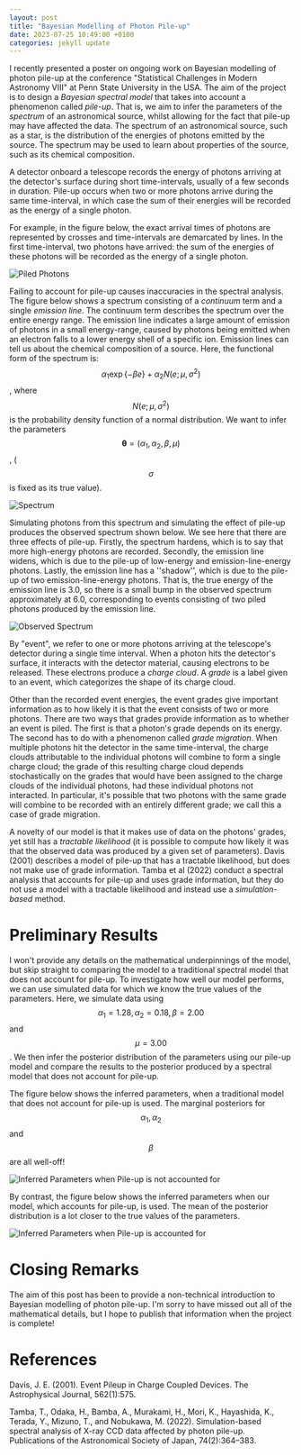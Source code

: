 ```yaml
---
layout: post
title: "Bayesian Modelling of Photon Pile-up"
date: 2023-07-25 10:49:00 +0100
categories: jekyll update
---
```

I recently presented a poster on ongoing work on Bayesian modelling of photon pile-up at the conference "Statistical Challenges in Modern Astronomy VIII" at Penn State University in the USA. The aim of the project is to design a *Bayesian spectral model* that takes into account a phenomenon called *pile-up*. That is, we aim to infer the parameters of the *spectrum* of an astronomical source, whilst allowing for the fact that pile-up may have affected the data. The spectrum of an astronomical source, such as a star, is the distribution of the energies of photons emitted by the source. The spectrum may be used to learn about properties of the source, such as its chemical composition.

A detector onboard a telescope records the energy of photons arriving at the detector's surface during short time-intervals, usually of a few seconds in duration. Pile-up occurs when two or more photons arrive during the same time-interval, in which case the sum of their energies will be recorded as the energy of a single photon.

For example, in the figure below, the exact arrival times of photons are represented by crosses and time-intervals are demarcated by lines. In the first time-interval, two photons have arrived: the sum of the energies of these photons will be recorded as the energy of a single photon.

![Piled Photons](/assets/images/exact_arrivals_t_intvls.png)

Failing to account for pile-up causes inaccuracies in the spectral analysis. The figure below shows a spectrum consisting of a *continuum* term and a single *emission line*. The continuum term describes the spectrum over the entire energy range. The emission line indicates a large amount of emission of photons in a small energy-range, caused by photons being emitted when an electron falls to a lower energy shell of a specific ion. Emission lines can tell us about the chemical composition of a source. Here, the functional form of the spectrum is: $$ \alpha_1 \exp\{ -\beta e \} + \alpha_2 N(e; \mu, \sigma^2) $$, where $$N(e; \mu, \sigma^2)$$ is the probability density function of a normal distribution. We want to infer the parameters $$\boldsymbol{\theta} = (\alpha_1, \alpha_2, \beta, \mu)$$, ($$\sigma$$ is fixed as its true value).

![Spectrum](/assets/images/spec.png)

Simulating photons from this spectrum and simulating the effect of pile-up produces the observed spectrum shown below. We see here that there are three effects of pile-up. Firstly, the spectrum hardens, which is to say that more high-energy photons are recorded. Secondly, the emission line widens, which is due to the pile-up of low-energy and emission-line-energy photons. Lastly, the emission line has a ''shadow'', which is due to the pile-up of two emission-line-energy photons. That is, the true energy of the emission line is 3.0, so there is a small bump in the observed spectrum approximately at 6.0, corresponding to events consisting of two piled photons produced by the emission line.

![Observed Spectrum](/assets/images/chnnl_marg_pos.png)

By "event", we refer to one or more photons arriving at the telescope's detector during a single time interval. When a photon hits the detector's surface, it interacts with the detector material, causing electrons to be released. These electrons produce a *charge cloud*. A *grade* is a label given to an event, which categorizes the shape of its charge cloud.

Other than the recorded event energies, the event grades give important information as to how likely it is that the event consists of two or more photons. There are two ways that grades provide information as to whether an event is piled. The first is that a photon's grade depends on its energy. The second has to do with a phenomenon called *grade migration*. When multiple photons hit the detector in the same time-interval, the charge clouds attributable to the individual photons will combine to form a single charge cloud; the grade of this resulting charge cloud depends stochastically on the grades that would have been assigned to the charge clouds of the individual photons, had these individual photons not interacted. In particular, it's possible that two photons with the same grade will combine to be recorded with an entirely different grade; we call this a case of grade migration.

A novelty of our model is that it makes use of data on the photons' grades, yet still has a *tractable likelihood* (it is possible to compute how likely it was that the observed data was produced by a given set of parameters). Davis (2001) describes a model of pile-up that has a tractable likelihood, but does not make use of grade information. Tamba et al (2022) conduct a spectral analysis that accounts for pile-up and uses grade information, but they do not use a model with a tractable likelihood and instead use a *simulation-based* method.

# Preliminary Results

I won't provide any details on the mathematical underpinnings of the model, but skip straight to comparing the model to a traditional spectral model that does not account for pile-up. To investigate how well our model performs, we can use simulated data for which we know the true values of the parameters. Here, we simulate data using $$\alpha_1 = 1.28, \alpha_2=0.18, \beta=2.00$$ and $$\mu=3.00$$. We then infer the posterior distribution of the parameters using our pile-up model and compare the results to the posterior produced by a spectral model that does not account for pile-up.

The figure below shows the inferred parameters, when a traditional model that does not account for pile-up is used. The marginal posteriors for $$\alpha_1, \alpha_2$$ and $$\beta$$ are all well-off!

![Inferred Parameters when Pile-up is not accounted for](/assets/images/kde_4d_pileup_not_accounted.png)

By contrast, the figure below shows the inferred parameters when our model, which accounts for pile-up, is used. The mean of the posterior distribution is a lot closer to the true values of the parameters.

![Inferred Parameters when Pile-up is accounted for](/assets/images/kde_4d_pileup_accounted.png)

# Closing Remarks

The aim of this post has been to provide a non-technical introduction to Bayesian modelling of photon pile-up. I'm sorry to have missed out all of the mathematical details, but I hope to publish that information when the project is complete!

# References

Davis, J. E. (2001). Event Pileup in Charge Coupled Devices. The Astrophysical Journal, 562(1):575.

Tamba, T., Odaka, H., Bamba, A., Murakami, H., Mori, K., Hayashida, K., Terada, Y., Mizuno, T., and Nobukawa, M. (2022). Simulation-based spectral analysis of X-ray CCD data affected by photon pile-up. Publications of the Astronomical Society of Japan, 74(2):364–383.